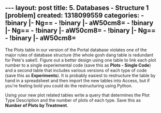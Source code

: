 --- layout: post title: 5. Databases - Structure 1 [problem] created:
1318099559 categories: - !binary |- Ng== - !binary |- aW50cm8= - !binary
|- Ng== - !binary |- aW50cm8= - !binary |- Ng== - !binary |- aW50cm8=
---

The Plots table in our version of the Portal database violates one of
the major rules of database structure (the whole gosh dang table is
redundant for Pete's sake!). Figure out a better design using one table
to link each plot number to a single experiemental code (save this as
**Plots - Single Code**) and a second table that includes various
versions of each type of code (save this as **Experiments**). It is
probably easiest to restructure the table by hand in a spreadsheet and
then import the new tables into Access, but if you're feeling bold you
could do the restructuring using Python.

Using your new plot related tables write a query that determines the
Plot Type Description and the number of plots of each type. Save this as
**Number of Plots by Treatment**.
